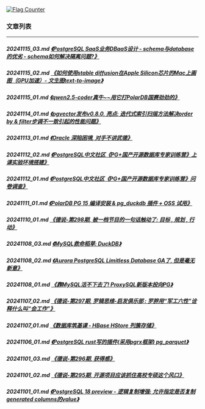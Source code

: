 <a rel="nofollow" href="http://info.flagcounter.com/h9V1"  ><img src="http://s03.flagcounter.com/count/h9V1/bg_FFFFFF/txt_000000/border_CCCCCC/columns_2/maxflags_12/viewers_0/labels_0/pageviews_0/flags_0/"  alt="Flag Counter"  border="0"  ></a>  
  
### 文章列表  
----  
##### 20241115_03.md   [《PostgreSQL SaaS业务DBaaS设计 - schema与database的优劣 - schema如何解决隔离问题?》](20241115_03.md)  
##### 20241115_02.md   [《如何使用stable diffusion在Apple Silicon芯片的Mac上画图（GPU加速）- 文生图text-to-image》](20241115_02.md)  
##### 20241115_01.md   [《qwen2.5-coder真牛~~用它打PolarDB国赛劲劲的》](20241115_01.md)  
##### 20241114_01.md   [《pgvector发布v0.8.0, 亮点: 迭代式索引扫描方法解决order by & filter步调不一致引起的性能问题》](20241114_01.md)  
##### 20241113_01.md   [《Oracle 深陷困境, 对手不讲武德》](20241113_01.md)  
##### 20241112_02.md   [《PostgreSQL中文社区《PG+国产开源数据库专家训练营》上课实验环境搭建》](20241112_02.md)  
##### 20241112_01.md   [《PostgreSQL中文社区《PG+国产开源数据库专家训练营》问卷调查》](20241112_01.md)  
##### 20241111_01.md   [《PolarDB PG 15 编译安装 & pg_duckdb 插件 + OSS 试用》](20241111_01.md)  
##### 20241110_01.md   [《德说-第298期, 被一档节目的一句话触动了: 目标 , 规划 , 行动》](20241110_01.md)  
##### 20241108_03.md   [《MySQL救命稻草: DuckDB》](20241108_03.md)  
##### 20241108_02.md   [《Aurora PostgreSQL Limitless Database GA了, 但是毫无新意》](20241108_02.md)  
##### 20241108_01.md   [《靠MySQL活不下去了! ProxySQL新版本投向PG》](20241108_01.md)  
##### 20241107_02.md   [《德说-第297期, 罗辑思维-启发俱乐部 : 罗胖用“军工六性”诠释什么叫“会工作”》](20241107_02.md)  
##### 20241107_01.md   [《数据库筑基课 - HBase HStore 列簇存储》](20241107_01.md)  
##### 20241106_01.md   [《PostgreSQL rust写的插件(采用pgrx框架) pg_parquet》](20241106_01.md)  
##### 20241101_03.md   [《德说-第296期, 获得感》](20241101_03.md)  
##### 20241101_02.md   [《德说-第295期, 开源项目应该抓住高校专硕这个风口》](20241101_02.md)  
##### 20241101_01.md   [《PostgreSQL 18 preview - 逻辑复制增强: 允许指定是否复制generated columns的value》](20241101_01.md)  
